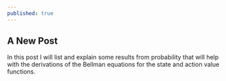 ```yaml
---
published: true
---
```

## A New Post

In this post I will list and explain some results from probability that will help with the derivations of the Bellman equations for the state and action value functions.